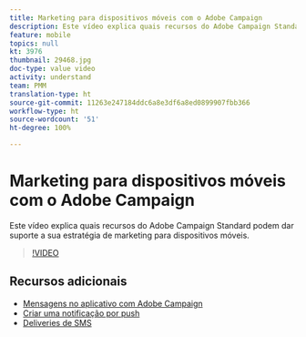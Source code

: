 ```yaml
---
title: Marketing para dispositivos móveis com o Adobe Campaign
description: Este vídeo explica quais recursos do Adobe Campaign Standard podem dar suporte a sua estratégia de marketing para dispositivos móveis.
feature: mobile
topics: null
kt: 3976
thumbnail: 29468.jpg
doc-type: value video
activity: understand
team: PMM
translation-type: ht
source-git-commit: 11263e247184ddc6a8e3df6a8ed0899907fbb366
workflow-type: ht
source-wordcount: '51'
ht-degree: 100%

---
```



# Marketing para dispositivos móveis com o Adobe Campaign

Este vídeo explica quais recursos do Adobe Campaign Standard podem dar suporte a sua estratégia de marketing para dispositivos móveis.

>[!VIDEO](https://video.tv.adobe.com/v/29468?quality=12&captions=por_br)

## Recursos adicionais

* [Mensagens no aplicativo com Adobe Campaign](/help/communication-channels/mobile/in-app/in-app-message-overview.md)
* [Criar uma notificação por push](/help/communication-channels/mobile/push-notifications/creating-a-push-notification.md)
* [Deliveries de SMS](/help/communication-channels/mobile/sms/sms-delivery.md)
